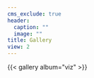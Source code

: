 ```yaml
---
cms_exclude: true
header:
  caption: ""
  image: ""
title: Gallery
view: 2
---
```


{{< gallery album="viz" >}}
